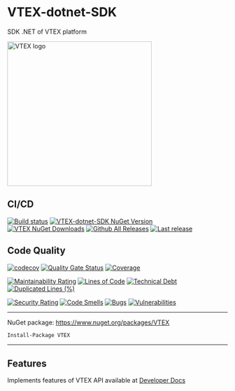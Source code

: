 # VTEX-dotnet-SDK
SDK .NET of VTEX platform

<img src="https://raw.githubusercontent.com/guibranco/VTEX-dotnet-SDK/master/logo.png" width="330" alt="VTEX logo"/>

## CI/CD

[![Build status](https://ci.appveyor.com/api/projects/status/w9g1i60og8jyxo4d?svg=true)](https://ci.appveyor.com/project/guibranco/vtex-dotnet-sdk)
[![VTEX-dotnet-SDK NuGet Version](https://img.shields.io/nuget/v/VTEX.svg?style=flat)](https://www.nuget.org/packages/VTEX/)
[![VTEX NuGet Downloads](https://img.shields.io/nuget/dt/VTEX.svg?style=flat)](https://www.nuget.org/packages/VTEX/)
[![Github All Releases](https://img.shields.io/github/downloads/guibranco/VTEX-dotnet-SDK/total.svg?style=flat)](https://github.com/guibranco/VTEX-dotnet-SDK)
[![Last release](https://img.shields.io/github/release-date/guibranco/VTEX-dotnet-SDK.svg?style=flat)](https://github.com/guibranco/VTEX-dotnet-SDK)

## Code Quality

[![codecov](https://codecov.io/gh/guibranco/VTEX-dotnet-SDK/branch/master/graph/badge.svg)](https://codecov.io/gh/guibranco/VTEX-dotnet-SDK)
[![Quality Gate Status](https://sonarcloud.io/api/project_badges/measure?project=guibranco_VTEX-dotnet-SDK&metric=alert_status)](https://sonarcloud.io/dashboard?id=guibranco_VTEX-dotnet-SDK)
[![Coverage](https://sonarcloud.io/api/project_badges/measure?project=guibranco_VTEX-dotnet-SDK&metric=coverage)](https://sonarcloud.io/dashboard?id=guibranco_VTEX-dotnet-SDK)

[![Maintainability Rating](https://sonarcloud.io/api/project_badges/measure?project=guibranco_VTEX-dotnet-SDK&metric=sqale_rating)](https://sonarcloud.io/dashboard?id=guibranco_VTEX-dotnet-SDK)
[![Lines of Code](https://sonarcloud.io/api/project_badges/measure?project=guibranco_VTEX-dotnet-SDK&metric=ncloc)](https://sonarcloud.io/dashboard?id=guibranco_VTEX-dotnet-SDK)
[![Technical Debt](https://sonarcloud.io/api/project_badges/measure?project=guibranco_VTEX-dotnet-SDK&metric=sqale_index)](https://sonarcloud.io/dashboard?id=guibranco_VTEX-dotnet-SDK)
[![Duplicated Lines (%)](https://sonarcloud.io/api/project_badges/measure?project=guibranco_VTEX-dotnet-SDK&metric=duplicated_lines_density)](https://sonarcloud.io/dashboard?id=guibranco_VTEX-dotnet-SDK)

[![Security Rating](https://sonarcloud.io/api/project_badges/measure?project=guibranco_VTEX-dotnet-SDK&metric=security_rating)](https://sonarcloud.io/dashboard?id=guibranco_VTEX-dotnet-SDK)
[![Code Smells](https://sonarcloud.io/api/project_badges/measure?project=guibranco_VTEX-dotnet-SDK&metric=code_smells)](https://sonarcloud.io/dashboard?id=guibranco_VTEX-dotnet-SDK)
[![Bugs](https://sonarcloud.io/api/project_badges/measure?project=guibranco_VTEX-dotnet-SDK&metric=bugs)](https://sonarcloud.io/dashboard?id=guibranco_VTEX-dotnet-SDK)
[![Vulnerabilities](https://sonarcloud.io/api/project_badges/measure?project=guibranco_VTEX-dotnet-SDK&metric=vulnerabilities)](https://sonarcloud.io/dashboard?id=guibranco_VTEX-dotnet-SDK)

---

NuGet package: https://www.nuget.org/packages/VTEX

```ps
Install-Package VTEX
```

---

## Features

Implements features of VTEX API available at [Developer Docs](https://developers.vtex.com/)
